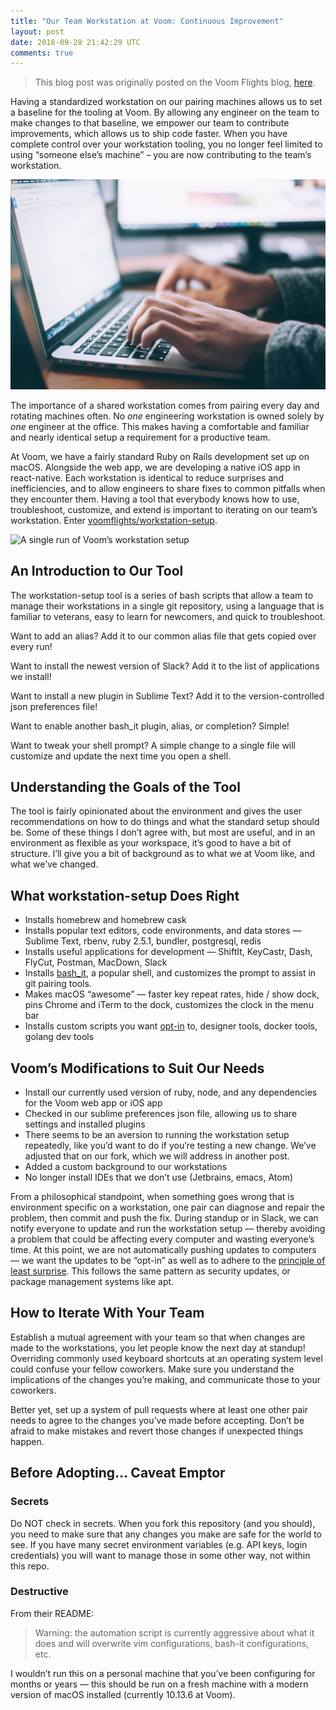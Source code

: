 ```yaml
---
title: "Our Team Workstation at Voom: Continuous Improvement"
layout: post
date: 2018-09-28 21:42:29 UTC
comments: true
---
```


> This blog post was originally posted on the Voom Flights blog, <a href="https://blog.voom.flights/our-team-workstation-at-voom-continuous-improvement-a1cf35ec1a43">here</a>.

Having a standardized workstation on our pairing machines allows us to set a baseline for the tooling at Voom. By allowing any engineer on the team to make changes to that baseline, we empower our team to contribute improvements, which allows us to ship code faster. When you have complete control over your workstation tooling, you no longer feel limited to using “someone else’s machine” – you are now contributing to the team’s workstation.

<img src="/images/continuous_improvement.jpg" alt="Typing!"/>

The importance of a shared workstation comes from pairing every day and rotating machines often. No _one_ engineering workstation is owned solely by _one_ engineer at the office. This makes having a comfortable and familiar and nearly identical setup a requirement for a productive team.

At Voom, we have a fairly standard Ruby on Rails development set up on macOS. Alongside the web app, we are developing a native iOS app in react-native. Each workstation is identical to reduce surprises and inefficiencies, and to allow engineers to share fixes to common pitfalls when they encounter them. Having a tool that everybody knows how to use, troubleshoot, customize, and extend is important to iterating on our team’s workstation. Enter [voomflights/workstation-setup](https://github.com/voomflights/workstation-setup).

<img src="/images/workstation_setup.gif" alt="A single run of Voom’s workstation setup"/>

## An Introduction to Our Tool

The workstation-setup tool is a series of bash scripts that allow a team to manage their workstations in a single git repository, using a language that is familiar to veterans, easy to learn for newcomers, and quick to troubleshoot.

Want to add an alias? Add it to our common alias file that gets copied over every run!

Want to install the newest version of Slack? Add it to the list of applications we install!

Want to install a new plugin in Sublime Text? Add it to the version-controlled json preferences file!

Want to enable another bash_it plugin, alias, or completion? Simple!

Want to tweak your shell prompt? A simple change to a single file will customize and update the next time you open a shell.

## Understanding the Goals of the Tool

The tool is fairly opinionated about the environment and gives the user recommendations on how to do things and what the standard setup should be. Some of these things I don’t agree with, but most are useful, and in an environment as flexible as your workspace, it’s good to have a bit of structure. I’ll give you a bit of background as to what we at Voom like, and what we’ve changed.

## What workstation-setup Does Right

- Installs homebrew and homebrew cask
- Installs popular text editors, code environments, and data stores — Sublime Text, rbenv, ruby 2.5.1, bundler, postgresql, redis
- Installs useful applications for development — ShiftIt, KeyCastr, Dash, FlyCut, Postman, MacDown, Slack
- Installs [bash_it](https://github.com/Bash-it/bash-it), a popular shell, and customizes the prompt to assist in git pairing tools.
- Makes macOS “awesome” — faster key repeat rates, hide / show dock, pins Chrome and iTerm to the dock, customizes the clock in the menu bar
- Installs custom scripts you want [opt-in](https://github.com/pivotal/workstation-setup/tree/master/scripts/opt-in) to, designer tools, docker tools, golang dev tools

## Voom’s Modifications to Suit Our Needs

- Install our currently used version of ruby, node, and any dependencies for the Voom web app or iOS app
- Checked in our sublime preferences json file, allowing us to share settings and installed plugins
- There seems to be an aversion to running the workstation setup repeatedly, like you’d want to do if you’re testing a new change. We’ve adjusted that on our fork, which we will address in another post.
- Added a custom background to our workstations
- No longer install IDEs that we don’t use (Jetbrains, emacs, Atom)

From a philosophical standpoint, when something goes wrong that is environment specific on a workstation, one pair can diagnose and repair the problem, then commit and push the fix. During standup or in Slack, we can notify everyone to update and run the workstation setup — thereby avoiding a problem that could be affecting every computer and wasting everyone’s time. At this point, we are not automatically pushing updates to computers — we want the updates to be “opt-in” as well as to adhere to the [principle of least surprise](https://en.wikipedia.org/wiki/Principle_of_least_astonishment). This follows the same pattern as security updates, or package management systems like apt.

## How to Iterate With Your Team

Establish a mutual agreement with your team so that when changes are made to the workstations, you let people know the next day at standup! Overriding commonly used keyboard shortcuts at an operating system level could confuse your fellow coworkers. Make sure you understand the implications of the changes you’re making, and communicate those to your coworkers.

Better yet, set up a system of pull requests where at least one other pair needs to agree to the changes you’ve made before accepting. Don’t be afraid to make mistakes and revert those changes if unexpected things happen.

## Before Adopting… Caveat Emptor

### Secrets

Do NOT check in secrets. When you fork this repository (and you should), you need to make sure that any changes you make are safe for the world to see. If you have many secret environment variables (e.g. API keys, login credentials) you will want to manage those in some other way, not within this repo.

### Destructive

From their README:

> Warning: the automation script is currently aggressive about what it does and will overwrite vim configurations, bash-it configurations, etc.

I wouldn’t run this on a personal machine that you’ve been configuring for months or years — this should be run on a fresh machine with a modern version of macOS installed (currently 10.13.6 at Voom).
